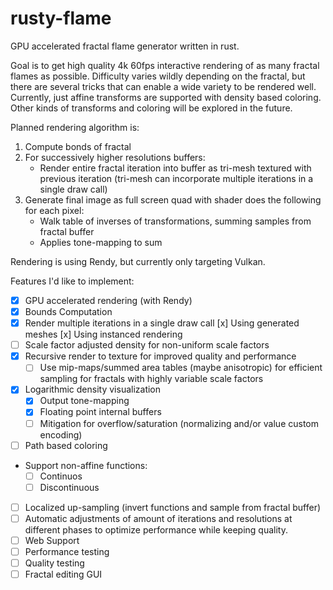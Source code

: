 # rusty-flame
GPU accelerated fractal flame generator written in rust.

Goal is to get high quality 4k 60fps interactive rendering of as many fractal flames as possible. Difficulty varies wildly depending on the fractal, but there are several tricks that can enable a wide variety to be rendered well. Currently, just affine transforms are supported with density based coloring. Other kinds of transforms and coloring will be explored in the future.

Planned rendering algorithm is:

1. Compute bonds of fractal
2. For successively higher resolutions buffers:
    - Render entire fractal iteration into buffer as tri-mesh textured with previous iteration (tri-mesh can incorporate multiple iterations in a single draw call)
3. Generate final image as full screen quad with shader does the following for each pixel:
    - Walk table of inverses of transformations, summing samples from fractal buffer
    - Applies tone-mapping to sum

Rendering is using Rendy, but currently only targeting Vulkan.

Features I'd like to implement:

- [x] GPU accelerated rendering (with Rendy)
- [x] Bounds Computation
- [x] Render multiple iterations in a single draw call
    [x] Using generated meshes
    [x] Using instanced rendering
- [ ] Scale factor adjusted density for non-uniform scale factors
- [x] Recursive render to texture for improved quality and performance
    - [ ] Use mip-maps/summed area tables (maybe anisotropic) for efficient sampling for fractals with highly variable scale factors
- [x] Logarithmic density visualization
    - [x] Output tone-mapping
    - [x] Floating point internal buffers
    - [ ] Mitigation for overflow/saturation (normalizing and/or value custom encoding)
- [ ] Path based coloring
- Support non-affine functions:
    - [ ] Continuos
    - [ ] Discontinuous
- [ ] Localized up-sampling (invert functions and sample from fractal buffer)
- [ ] Automatic adjustments of amount of iterations and resolutions at different phases to optimize performance while keeping quality.
- [ ] Web Support
- [ ] Performance testing
- [ ] Quality testing
- [ ] Fractal editing GUI
